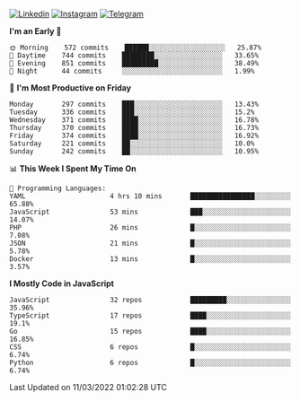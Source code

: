 [![Linkedin](https://img.shields.io/badge/-Archie-blue?style=flat-square&labelColor=gray&logo=Linkedin&logoColor=white&link=https://www.linkedin.com/in/archisdi)](https://www.linkedin.com/in/archisdi)
[![Instagram](https://img.shields.io/badge/-@archisdi-orange?style=flat-square&labelColor=gray&logo=Instagram&logoColor=white&link=https://www.instagram.com/archisdi)](https://www.instagram.com/archisdi)
[![Telegram](https://img.shields.io/badge/-aai-informational?style=flat-square&labelColor=gray&logo=telegram&logoColor=white&link=https://t.me/archisdi)](https://t.me/archisdi)

<!--START_SECTION:waka-->
**I'm an Early 🐤** 

```text
🌞 Morning    572 commits    ██████░░░░░░░░░░░░░░░░░░░   25.87% 
🌆 Daytime    744 commits    ████████░░░░░░░░░░░░░░░░░   33.65% 
🌃 Evening    851 commits    █████████░░░░░░░░░░░░░░░░   38.49% 
🌙 Night      44 commits     ░░░░░░░░░░░░░░░░░░░░░░░░░   1.99%

```
📅 **I'm Most Productive on Friday** 

```text
Monday       297 commits    ███░░░░░░░░░░░░░░░░░░░░░░   13.43% 
Tuesday      336 commits    ███░░░░░░░░░░░░░░░░░░░░░░   15.2% 
Wednesday    371 commits    ████░░░░░░░░░░░░░░░░░░░░░   16.78% 
Thursday     370 commits    ████░░░░░░░░░░░░░░░░░░░░░   16.73% 
Friday       374 commits    ████░░░░░░░░░░░░░░░░░░░░░   16.92% 
Saturday     221 commits    ██░░░░░░░░░░░░░░░░░░░░░░░   10.0% 
Sunday       242 commits    ██░░░░░░░░░░░░░░░░░░░░░░░   10.95%

```


📊 **This Week I Spent My Time On** 

```text
💬 Programming Languages: 
YAML                     4 hrs 10 mins       ████████████████░░░░░░░░░   65.88% 
JavaScript               53 mins             ███░░░░░░░░░░░░░░░░░░░░░░   14.07% 
PHP                      26 mins             █░░░░░░░░░░░░░░░░░░░░░░░░   7.08% 
JSON                     21 mins             █░░░░░░░░░░░░░░░░░░░░░░░░   5.78% 
Docker                   13 mins             █░░░░░░░░░░░░░░░░░░░░░░░░   3.57%

```

**I Mostly Code in JavaScript** 

```text
JavaScript               32 repos            █████████░░░░░░░░░░░░░░░░   35.96% 
TypeScript               17 repos            ████░░░░░░░░░░░░░░░░░░░░░   19.1% 
Go                       15 repos            ████░░░░░░░░░░░░░░░░░░░░░   16.85% 
CSS                      6 repos             █░░░░░░░░░░░░░░░░░░░░░░░░   6.74% 
Python                   6 repos             █░░░░░░░░░░░░░░░░░░░░░░░░   6.74%

```



 Last Updated on 11/03/2022 01:02:28 UTC
<!--END_SECTION:waka-->